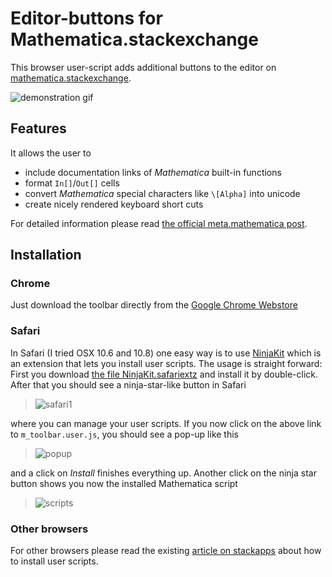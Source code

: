 # Editor-buttons for Mathematica.stackexchange

This browser user-script adds additional buttons to the editor on [mathematica.stackexchange](http://mathematica.stackexchange.com/).

![demonstration gif](https://cloud.githubusercontent.com/assets/511683/10501419/9eaf2e7a-72e1-11e5-97a5-5bf1eb972489.gif)

## Features

It allows the user to

- include documentation links of *Mathematica* built-in functions
- format `In[]`/`Out[]` cells
- convert *Mathematica* special characters like `\[Alpha]` into unicode
- create nicely rendered keyboard short cuts

For detailed information please read [the official meta.mathematica post](http://meta.mathematica.stackexchange.com/q/1043/187).

## Installation

### Chrome

Just download the toolbar directly from the [Google Chrome Webstore](https://chrome.google.com/webstore/detail/mathematica-editor-button/jelneigihibbkognjehbbembccihhbnb)

### Safari

 In Safari (I tried OSX 10.6 and 10.8) one easy way is to use [NinjaKit](https://github.com/os0x/NinjaKit) which is an extension that lets you install user scripts. The usage is straight forward: First you download [the file NinjaKit.safariextz](http://ss-o.net/safari/extension/NinjaKit.safariextz) and install it by double-click.
After that you should see a ninja-star-like button in Safari

> ![safari1](http://i.stack.imgur.com/EvF0U.png)

where you can manage your user scripts. If you now click on the above link to `m_toolbar.user.js`, you should see a pop-up like this

> ![popup](http://i.stack.imgur.com/LgkxR.png)

and a click on *Install* finishes everything up. Another click on the ninja star button shows you now the installed Mathematica script

> ![scripts](http://i.stack.imgur.com/JsK7B.png)

### Other browsers


For other browsers please read the existing [article on stackapps](http://stackapps.com/tags/script/info) about how to install user scripts.
